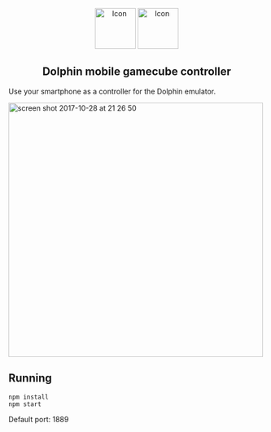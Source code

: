 <p align="center">
<img src="https://user-images.githubusercontent.com/3050355/32146472-495afd1c-bcd8-11e7-9aac-48f746f934e9.png" width=80 alt="Icon"/>
<img src="https://user-images.githubusercontent.com/3050355/32146473-4978fd1c-bcd8-11e7-8474-a47600276df2.png" width=80 alt="Icon"/>
</p>

<h2 align="center">Dolphin mobile gamecube controller</h2>

Use your smartphone as a controller for the Dolphin emulator.

<img width="500" alt="screen shot 2017-10-28 at 21 26 50" src="https://user-images.githubusercontent.com/2439255/32137787-dafe3f20-bc26-11e7-939b-ed4570b33896.png">

## Running
```
npm install
npm start
```
Default port: 1889
